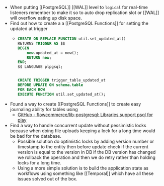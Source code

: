 - When putting [[PostgreSQL]] [[WAL]] level to `logical` for real-time listeners remember to make it so to auto drop replication slot or [[WAL]] will overflow eating up disk space.
- Find out how to create a a [[PostgreSQL Functions]] for setting the updated at trigger
	- ```sql
	  CREATE OR REPLACE FUNCTION util.set_updated_at()
	  RETURNS TRIGGER AS $$
	  BEGIN
	      new.updated_at = now();
	      RETURN new;
	  END;
	  $$ LANGUAGE plpgsql;
	  
	  
	  CREATE TRIGGER trigger_table_updated_at
	  BEFORE UPDATE ON schema.table
	  FOR EACH ROW
	  EXECUTE FUNCTION util.set_updated_at();
	  ```
- Found a way to create [[PostgreSQL Functions]] to create easy journaling ability for tables using
	- [GitHub - flowcommerce/lib-postgresql: Libraries support psql for play](https://github.com/flowcommerce/lib-postgresql)
- Find a way to handle concurrent update without pessimistic locks because when doing file uploads keeping a lock for a long time would be bad for the database.
	- Possible solution do optimistic locks by adding version number or timestamp to the entity then before update check if the current version is equal to the version in DB if the DB version has changed we rollback the operation and then we do retry rather than holding locks for a long time.
	- Using a more simple solution is to build the application state as workflows using something like [[Temporal]] which have all these issues solved out of the box.